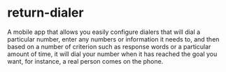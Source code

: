 # return-dialer
A mobile app that allows you easily configure dialers that will dial a particular number, enter any numbers or information it needs to, and then based on a number of criterion such as response words or a particular amount of time, it will dial your number when it has reached the goal you want, for instance, a real person comes on the phone. 
